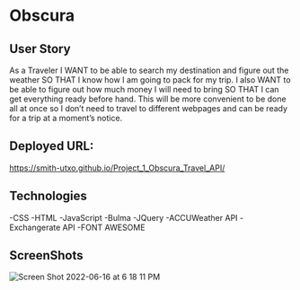 # Obscura

##  User Story
As a Traveler I WANT to be able to search my destination and figure out the weather SO THAT I know how I am going to pack for my trip. I also WANT to be able to figure out how much money I will need to bring SO THAT I can get everything ready before hand. This will be more convenient to be done all at once so I don’t need to travel to different webpages and can be ready for a trip at a moment’s notice.

## Deployed URL: 
https://smith-utxo.github.io/Project_1_Obscura_Travel_API/ 

## Technologies
-CSS
-HTML
-JavaScript
-Bulma
-JQuery
-ACCUWeather API
-Exchangerate API
-FONT AWESOME

## ScreenShots
![Screen Shot 2022-06-16 at 6 18 11 PM](https://user-images.githubusercontent.com/103855578/174193856-bac26380-48f1-43d0-affc-2c5b3b968827.png)
